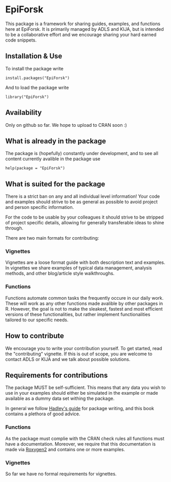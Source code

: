 # EpiForsk

This package is a framework for sharing guides, examples, and functions here at 
EpiForsk. It is primarily managed by ADLS and KIJA, but is intended to be a 
collaborative effort and we encourage sharing your hard earned code snippets. 

## Installation & Use
To install the package write
```{r}
install.packages("EpiForsk")
```
And to load the package write
```{r}
library("EpiForsk")
```

## Availability
Only on github so far. We hope to upload to CRAN soon :) 

## What is already in the package
The package is (hopefully) constantly under development, and to see all content
currently avalible in the package use 

```{r}
help(package = "EpiForsk")
```

## What is suited for the package
There is a strict ban on any and all individual level information! Your code and
examples should strive to be as general as possible to avoid project and person 
specific information. 

For the code to be usable by your colleagues it should strive to be stripped of 
project specific details, allowing for generally transferable ideas to shine 
through.

There are two main formats for contributing: 

### Vignettes
Vignettes are a loose format guide with both description text and examples. 
In vignettes we share examples of typical data management, analysis methods,
and other blog/article style walkthroughs.  

### Functions
Functions automate common tasks the frequently occure in our daily work. These 
will work as any other functions made avalible by other packages in R. However,
the goal is not to make the sleakest, fastest and most efficient versions of
these functionalities, but rather implement functionalities tailored to our 
specific needs. 


## How to contribute
We encourage you to write your contribution yourself. To get started, read the
"contributing" vignette. If this is out of scope, you are welcome to contact 
ADLS or KIJA and we talk about possible solutions.   

## Requirements for contributions
The package MUST be self-sufficient. This means that any data you wish to use 
in your examples should either be simulated in the example or made available as 
a dummy data set withing the package. 

In general we follow [Hadley's guide](https://r-pkgs.org/) for package writing,
and this book contains a plethora of good advice. 


### Functions
As the package must complie with the CRAN check rules all functions must have a 
documentation. Moreover, we require that this documentation is made via 
[Roxygen2](https://roxygen2.r-lib.org/index.html) and contains one or more 
examples. 

### Vignettes
So far we have no formal requirements for vignettes.
